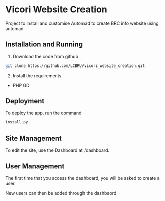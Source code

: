 # Vicori Website Creation

Project to install and customise Automad to create BRC info website using automad

## Installation and Running

1. Download the code from github

```bash
git clone https://github.com/LCBRU/vicori_website_creation.git
```

2. Install the requirements

 - PHP GD

## Deployment

To deploy the app, run the command

```bash
install.py
```

## Site Management

To edit the site, use the Dashboard at /dashboard.

## User Management

The first time that you access the dashboard, you will be asked to create a user.

New users can then be added through the dashbaord.


